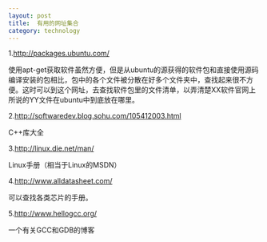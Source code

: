 ```yaml
---
layout: post
title:  有用的网址集合
category: technology 
---
```


1.http://packages.ubuntu.com/

使用apt-get获取软件虽然方便，但是从ubuntu的源获得的软件包和直接使用源码编译安装的包相比，包中的各个文件被分散在好多个文件夹中，查找起来很不方便。这时可以到这个网址，去查找软件包里的文件清单，以弄清楚XX软件官网上所说的YY文件在ubuntu中到底放在哪里。

2.http://softwaredev.blog.sohu.com/105412003.html

C++库大全

3.http://linux.die.net/man/

Linux手册（相当于Linux的MSDN）

4.http://www.alldatasheet.com/

可以查找各类芯片的手册。

5.http://www.hellogcc.org/

一个有关GCC和GDB的博客

